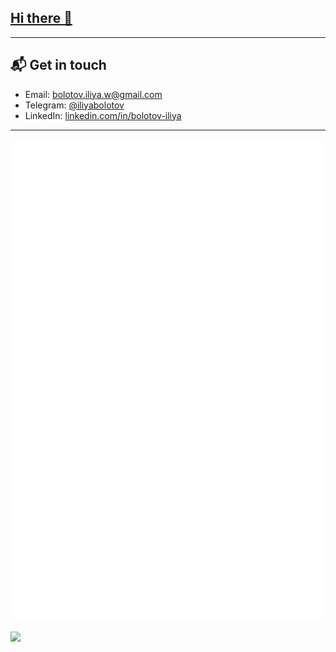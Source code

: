 ## [Hi there 👋](https://iliya-bolotov.space/)

---

## 📬 Get in touch

- Email: [bolotov.iliya.w@gmail.com][1]
- Telegram: [@iliyabolotov][2]
- LinkedIn: [linkedin.com/in/bolotov-iliya][3]

[1]: mailto:bolotov.iliya.w@gmail.com
[2]: https://t.me/iliyabolotov
[3]: https://www.linkedin.com/in/bolotov-iliya

---

![Metrics](https://github.com/I-Atlas/I-Atlas/blob/master/github-metrics.svg)

![](https://hit.yhype.me/github/profile?user_id=54947380)
